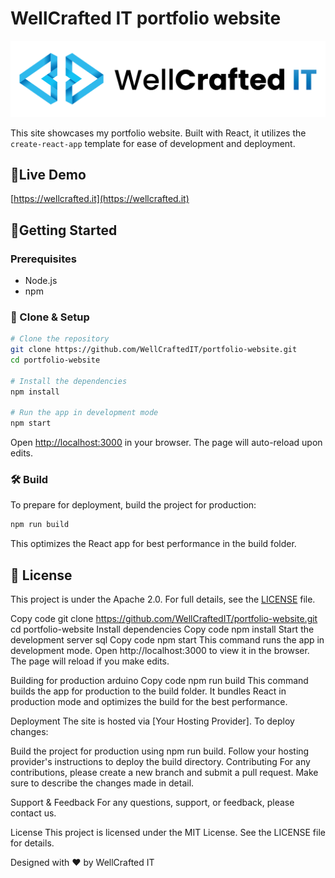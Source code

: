 # WellCrafted IT portfolio website

![WellCrafted IT Logo](./src/assets/logo-light.svg)

This site showcases my portfolio website. Built with React, it utilizes the `create-react-app` template for ease of development and deployment.

## 🔗Live Demo

[https://wellcrafted.it](https://wellcrafted.it)

## 🚀Getting Started

### Prerequisites

- Node.js
- npm

### :floppy_disk: Clone & Setup

```bash
# Clone the repository
git clone https://github.com/WellCraftedIT/portfolio-website.git
cd portfolio-website

# Install the dependencies
npm install

# Run the app in development mode
npm start
```

Open [http://localhost:3000](http://localhost:3000) in your browser. The page will auto-reload upon edits.

### 🛠️ Build

To prepare for deployment, build the project for production:

```bash
npm run build
```

This optimizes the React app for best performance in the build folder.

## 📝 License

This project is under the Apache 2.0. For full details, see the [LICENSE](/LICENSE) file.

Copy code
git clone https://github.com/WellCraftedIT/portfolio-website.git
cd portfolio-website
Install dependencies
Copy code
npm install
Start the development server
sql
Copy code
npm start
This command runs the app in development mode. Open http://localhost:3000 to view it in the browser. The page will reload if you make edits.

Building for production
arduino
Copy code
npm run build
This command builds the app for production to the build folder. It bundles React in production mode and optimizes the build for the best performance.

Deployment
The site is hosted via [Your Hosting Provider]. To deploy changes:

Build the project for production using npm run build.
Follow your hosting provider's instructions to deploy the build directory.
Contributing
For any contributions, please create a new branch and submit a pull request. Make sure to describe the changes made in detail.

Support & Feedback
For any questions, support, or feedback, please contact us.

License
This project is licensed under the MIT License. See the LICENSE file for details.

Designed with :heart: by WellCrafted IT
